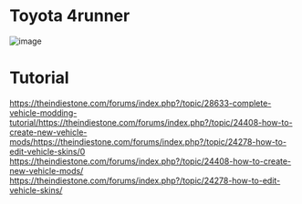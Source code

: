 # Toyota 4runner 

![image](https://github.com/jddizon3/pz-mod/assets/136677466/52c0dbbf-cdf1-49ed-92e0-9b2521dd4173)

# Tutorial 
https://theindiestone.com/forums/index.php?/topic/28633-complete-vehicle-modding-tutorial/https://theindiestone.com/forums/index.php?/topic/24408-how-to-create-new-vehicle-mods/https://theindiestone.com/forums/index.php?/topic/24278-how-to-edit-vehicle-skins/0
https://theindiestone.com/forums/index.php?/topic/24408-how-to-create-new-vehicle-mods/
https://theindiestone.com/forums/index.php?/topic/24278-how-to-edit-vehicle-skins/
